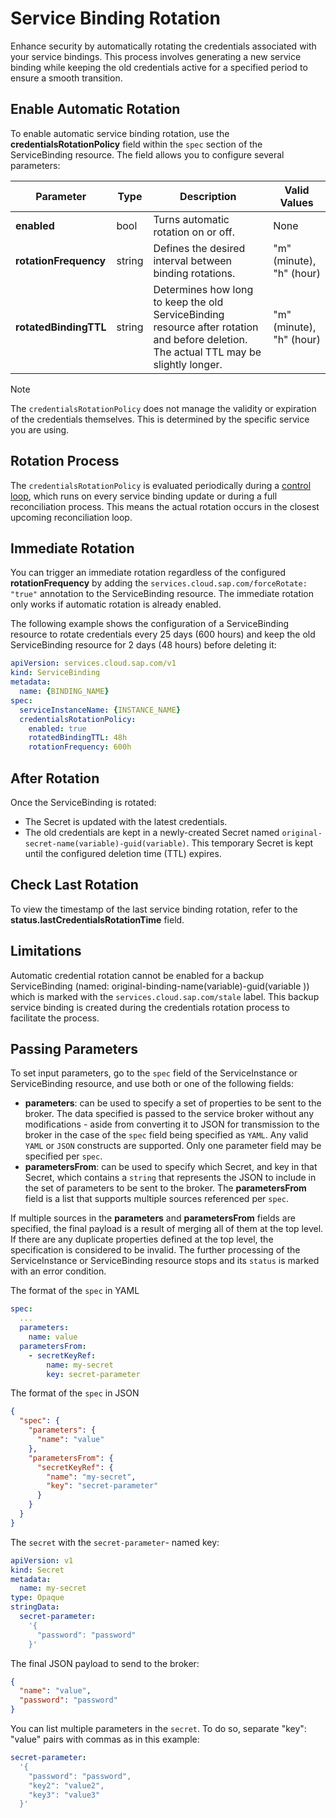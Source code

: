 # Service Binding Rotation

Enhance security by automatically rotating the credentials associated with your service bindings. This process involves generating a new service binding while keeping the old credentials active for a specified period to ensure a smooth transition.

## Enable Automatic Rotation

To enable automatic service binding rotation, use the **credentialsRotationPolicy** field within the `spec` section of the ServiceBinding resource. The field allows you to configure several parameters:

| Parameter         | Type     | Description                                                                                                                               | Valid Values |
|-----------------------|---------|----------------------------------------------------------------------------------------------------------------------------------------|--------------|
| **enabled**           | bool    | Turns automatic rotation on or off.                                                                                                    | None                    |
| **rotationFrequency** | string  | Defines the desired interval between binding rotations.             | "m" (minute), "h" (hour)|
| **rotatedBindingTTL** | string  | Determines how long to keep the old ServiceBinding resource after rotation and before deletion. The actual TTL may be slightly longer. | "m" (minute), "h" (hour) |   

> [!NOTE] 
> The `credentialsRotationPolicy` does not manage the validity or expiration of the credentials themselves. This is determined by the specific service you are using.

## Rotation Process

The `credentialsRotationPolicy` is evaluated periodically during a [control loop](https://kubernetes.io/docs/concepts/architecture/controller/), which runs on every service binding update or during a full reconciliation process. This means the actual rotation occurs in the closest upcoming reconciliation loop. 

## Immediate Rotation

You can trigger an immediate rotation regardless of the configured **rotationFrequency** by adding the `services.cloud.sap.com/forceRotate: "true"` annotation to the ServiceBinding resource. The immediate rotation only works if automatic rotation is already enabled. 

The following example shows the configuration of a ServiceBinding resource to rotate credentials every 25 days (600 hours) and keep the old ServiceBinding resource for 2 days (48 hours) before deleting it:

```yaml
apiVersion: services.cloud.sap.com/v1
kind: ServiceBinding
metadata:
  name: {BINDING_NAME}
spec:
  serviceInstanceName: {INSTANCE_NAME}
  credentialsRotationPolicy:
    enabled: true
    rotatedBindingTTL: 48h
    rotationFrequency: 600h
 ```

## After Rotation

Once the ServiceBinding is rotated:
* The Secret is updated with the latest credentials. 
* The old credentials are kept in a newly-created Secret named `original-secret-name(variable)-guid(variable)`. <!-- HOW CAN I CHANGE IT using a placeholder?-->
This temporary Secret is kept until the configured deletion time (TTL) expires.

## Check Last Rotation

To view the timestamp of the last service binding rotation, refer to the **status.lastCredentialsRotationTime** field.

## Limitations

Automatic credential rotation cannot be enabled for a backup ServiceBinding (named: original-binding-name(variable)-guid(variable <!-- HOW CAN I CHANGE IT using  placeholders?-->)) which is marked with the `services.cloud.sap.com/stale` label.
This backup service binding is created during the credentials rotation process to facilitate the process.

## Passing Parameters <!--READ THIS AGAIN!!!-->
To set input parameters, go to the `spec` field of the ServiceInstance or ServiceBinding resource, and use both or one of the following
fields:
- **parameters**: can be used to specify a set of properties to be sent to the
  broker. The data specified is passed to the service broker without any
  modifications - aside from converting it to JSON for transmission to the broker
  in the case of the `spec` field being specified as `YAML`. Any valid `YAML` or
  `JSON` constructs are supported. Only one parameter field may be specified per
  `spec`.
- **parametersFrom**: can be used to specify which Secret, and key in that Secret,
  which contains a `string` that represents the JSON to include in the set of
  parameters to be sent to the broker. The **parametersFrom** field is a list that
  supports multiple sources referenced per `spec`.

If multiple sources in the **parameters** and **parametersFrom** fields are specified,
the final payload is a result of merging all of them at the top level.
If there are any duplicate properties defined at the top level, the specification
is considered to be invalid. The further processing of the ServiceInstance or ServiceBinding
resource stops and its `status` is marked with an error condition.

The format of the `spec` in YAML
```yaml
spec:
  ...
  parameters:
    name: value
  parametersFrom:
    - secretKeyRef:
        name: my-secret
        key: secret-parameter
```

The format of the `spec` in JSON
```json
{
  "spec": {
    "parameters": {
      "name": "value"
    },
    "parametersFrom": {
      "secretKeyRef": {
        "name": "my-secret",
        "key": "secret-parameter"
      }
    }
  } 
}
```
The `secret` with the `secret-parameter`- named key:
```yaml
apiVersion: v1
kind: Secret
metadata:
  name: my-secret
type: Opaque
stringData:
  secret-parameter:
    '{
      "password": "password"
    }'
```
The final JSON payload to send to the broker:
```json
{
  "name": "value",
  "password": "password"
}
```

You can list multiple parameters in the `secret`. To do so, separate "key": "value" pairs with commas as in this example:
```yaml
secret-parameter:
  '{
    "password": "password",
    "key2": "value2",
    "key3": "value3"
  }'
```
